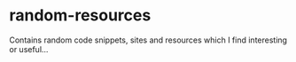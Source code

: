 # random-resources
Contains random code snippets, sites and resources which I find interesting or useful...
